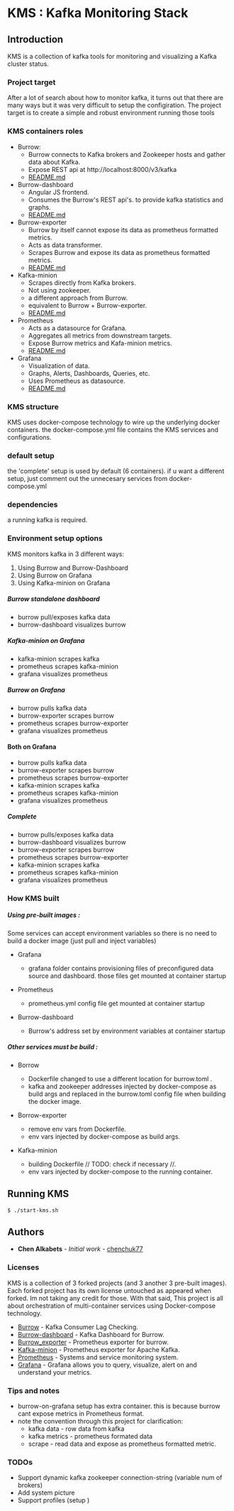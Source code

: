 # KMS : Kafka Monitoring Stack

## Introduction
KMS is a collection of kafka tools for monitoring and visualizing a Kafka cluster status.

### Project target
After a lot of search about how to monitor kafka, it turns out that there are many ways but it was very difficult to setup the configiration.
The project target is to create a simple and robust environment running those tools

### KMS containers roles
* Burrow:
  * Burrow connects to Kafka brokers and Zookeeper hosts
  and gather data about Kafka.
  * Expose REST api at http://localhost:8000/v3/kafka
  * [README.md](https://github.com/chenchuk77/kms/blob/master/Burrow/README.md)
* Burrow-dashboard
  * Angular JS frontend.
  * Consumes the Burrow's REST api's.
  to provide kafka statistics and graphs.
  * [README.md](https://github.com/joway/burrow-dashboard/blob/master/README.md)
* Burrow-exporter
  * Burrow by itself cannot expose its data as prometheus
  formatted metrics.
  * Acts as data transformer.
  * Scrapes Burrow and expose its data as prometheus
  formatted metrics.
  * [README.md](https://github.com/jirwin/burrow_exporter/blob/master/README.md)
* Kafka-minion
  * Scrapes directly from Kafka brokers.
  * Not using zookeeper.
  * a different approach from Burrow.
  * equivalent to Burrow + Burrow-exporter.
  * [README.md](https://github.com/chenchuk77/kms/blob/master/kafka-minion/README.md)
* Prometheus
  * Acts as a datasource for Grafana.
  * Aggregates all metrics from downstream targets.
  * Expose Burrow metrics and Kafa-minion metrics.
  * [README.md](https://hub.docker.com/r/prom/prometheus)
* Grafana
  * Visualization of data.
  * Graphs, Alerts, Dashboards, Queries, etc.
  * Uses Prometheus as datasource.
  * [README.md](https://github.com/grafana/grafana/blob/master/README.md)

### KMS structure
KMS uses docker-compose technology to wire up the underlying docker containers. the docker-compose.yml file contains the KMS services and configurations.

### default setup
the 'complete' setup is used by default (6 containers). if u want a different setup, just comment out the unnecesary services from docker-compose.yml 

### dependencies
a running kafka is required.

### Environment setup options
KMS monitors kafka in 3 different ways:
1. Using Burrow and Burrow-Dashboard
2. Using Burrow on Grafana
3. Using Kafka-minion on Grafana

##### Burrow standalone dashboard 
* burrow pull/exposes kafka data
* burrow-dashboard visualizes burrow
##### Kafka-minion on Grafana
* kafka-minion scrapes kafka
* prometheus scrapes kafka-minion
* grafana visualizes prometheus
##### Burrow on Grafana
* burrow pulls kafka data
* burrow-exporter scrapes burrow
* prometheus scrapes burrow-exporter
* grafana visualizes prometheus
#### Both on Grafana
* burrow pulls kafka data
* burrow-exporter scrapes burrow
* prometheus scrapes burrow-exporter
* kafka-minion scrapes kafka
* prometheus scrapes kafka-minion
* grafana visualizes prometheus
##### Complete
* burrow pulls/exposes kafka data
* burrow-dashboard visualizes burrow
* burrow-exporter scrapes burrow
* prometheus scrapes burrow-exporter
* kafka-minion scrapes kafka
* prometheus scrapes kafka-minion
* grafana visualizes prometheus

### How KMS built
##### Using pre-built images :
Some services can accept environment variables so there is no need to build a docker image 
(just pull and inject variables)

* Grafana
  * grafana folder contains provisioning files of preconfigured data source and dashboard. 
those files get mounted at container startup

* Prometheus
  * prometheus.yml config file get mounted at container startup

* Burrow-dashboard
  * Burrow's address set by environment variables at container startup

##### Other services must be build :
* Borrow
  * Dockerfile changed to use a different location for burrow.toml .
  * kafka and zookeeper addresses injected by docker-compose as build args 
    and replaced in the burrow.toml config file when building the docker image.

* Borrow-exporter
  * remove env vars from Dockerfile.
  * env vars injected by docker-compose as build args.
 
* Kafka-minion
  * building Dockerfile // TODO: check if necessary //.
  * env vars injected by docker-compose to the running container.

## Running KMS
```
$ ./start-kms.sh
```


## Authors
* **Chen Alkabets** - *Initial work* - [chenchuk77](https://github.com/chenchuk77)

### Licenses
KMS is a collection of 3 forked projects (and 3 another 3 pre-built images). 
Each forked project has its own license untouched as appeared when forked. 
Im not taking any credit for those. With that said, This project is all about 
orchestration of multi-container services using Docker-compose technology.
* [Burrow](https://github.com/linkedin/Burrow) - Kafka Consumer Lag Checking.
* [Burrow-dashboard](https://github.com/joway/burrow-dashboard) - Kafka Dashboard for Burrow.
* [Burrow_exporter](https://github.com/jirwin/burrow_exporter) - Prometheus exporter for burrow.
* [Kafka-minion](https://github.com/cloudworkz/kafka-minion) - Prometheus exporter for Apache Kafka.
* [Prometheus](https://hub.docker.com/r/prom/prometheus) - Systems and service monitoring system.
* [Grafana](https://github.com/grafana/grafana) - Grafana allows you to query, visualize, alert on and understand your metrics.

### Tips and notes
* burrow-on-grafana setup has extra container. this is because burrow cant expose metrics in Prometheus format. 
* note the convention through this project for clarification:
  * kafka data - row data from kafka
  * kafka metrics - prometheus formated data
  * scrape - read data and expose as prometheus formatted metric. 

### TODOs
* Support dynamic kafka zookeeper connection-string (variable num of brokers)
* Add system picture
* Support profiles (setup )

